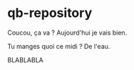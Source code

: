 # qb-repository

Coucou, ça va ?
Aujourd'hui je vais bien.

Tu manges quoi ce midi ? 
De l'eau.

BLABLABLA